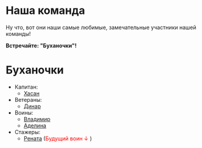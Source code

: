 # Наша команда

Ну что, вот они наши самые любимые, замечательные участники нашей команды!

**Встречайте: "Буханочки"!**

# Буханочки

- Капитан:
	- [Хасан](files/Hasan.md)
- Ветераны:
	- [Динар](files/Dinar.md)
- Воины:
	- [Владимир](files/Vladimir.md)
	- [Аделина](files/Adelina.md)
- Стажеры:
	- [Рената](files/Renata.md) (<span style="color: red">Будущий воин ↓ </span>)
